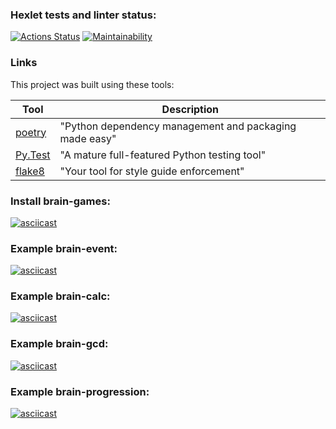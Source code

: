 ### Hexlet tests and linter status:
[![Actions Status](https://github.com/Vladimir-GN/python-project-49/actions/workflows/hexlet-check.yml/badge.svg)](https://github.com/Vladimir-GN/python-project-49/actions)
[![Maintainability](https://api.codeclimate.com/v1/badges/e6946d76c6e77c60fb77/maintainability)](https://codeclimate.com/github/Vladimir-GN/python-project-49/maintainability)

### Links

This project was built using these tools:

| Tool                                                                        | Description                                             |
|-----------------------------------------------------------------------------|---------------------------------------------------------|
| [poetry](https://python-poetry.org/)                                        | "Python dependency management and packaging made easy"  |
| [Py.Test](https://pytest.org)                                               | "A mature full-featured Python testing tool"            |
| [flake8](https://flake8.pycqa.org/)                                         | "Your tool for style guide enforcement" |

### Install brain-games:
[![asciicast](https://asciinema.org/a/G4QbW8dtRmazz08BZ4wR1FUKW.svg)](https://asciinema.org/a/G4QbW8dtRmazz08BZ4wR1FUKW)

### Example brain-event:
[![asciicast](https://asciinema.org/a/OAU8clHzpeQdXNAvSgKP96T93.svg)](https://asciinema.org/a/OAU8clHzpeQdXNAvSgKP96T93)

### Example brain-calc:
[![asciicast](https://asciinema.org/a/zAxX64CHNpHUpMgMN4PDBQ3GD.svg)](https://asciinema.org/a/zAxX64CHNpHUpMgMN4PDBQ3GD)

### Example brain-gcd:
[![asciicast](https://asciinema.org/a/0WHJIU0eIGa1BroZpHspHSSrs.svg)](https://asciinema.org/a/0WHJIU0eIGa1BroZpHspHSSrs)

### Example brain-progression:
[![asciicast](https://asciinema.org/a/xtuXZzskvAuAkzLCkngPyU7xx.svg)](https://asciinema.org/a/xtuXZzskvAuAkzLCkngPyU7xx)
